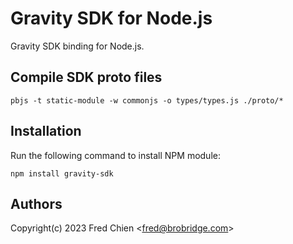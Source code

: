 # Gravity SDK for Node.js

Gravity SDK binding for Node.js.

## Compile SDK proto files

```shell
pbjs -t static-module -w commonjs -o types/types.js ./proto/*
```

## Installation

Run the following command to install NPM module:

```shell
npm install gravity-sdk
```

## Authors

Copyright(c) 2023 Fred Chien <<fred@brobridge.com>>
